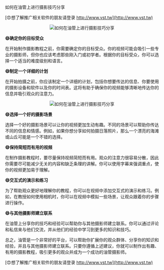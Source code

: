 如何在油管上进行摄影技巧分享

[😍想了解推广相关软件的朋友请登录 http://www.vst.tw](http://www.vst.tw)

 <center><img src="https://vst.tw/MP4/tuiguang/png/3.png" alt="如何在油管上进行摄影技巧分享"></center>

**😄确定你的目标受众**

在开始制作摄影教程之前，你需要确定你的目标受众。你的视频可能会吸引一些专业的摄影师，但你也应该考虑那些刚入门或初学者。根据你的目标受众，你可以选择一个适当的难度级别和语言。

**😄制定一个详细的计划**

在开始拍摄之前，你应该制定一个详细的计划，包括你想要传达的信息、你要使用的摄影设备和软件以及你的时间表。这将有助于确保你的视频能够清晰地传达你的信息并吸引观众的注意力。

 <center><img src="https://vst.tw/MP4/tuiguang/png/5.png" alt="如何在油管上进行摄影技巧分享"></center>

**😄选择一个好的摄影场景**

选择一个好的摄影场景可以让你的视频更加生动有趣。不同的场景可以帮助你传达不同的信息和情感。例如，如果你想分享如何拍摄日落照片，那么一个漂亮的海滩或山丘可能是一个不错的选择。

**😄保持简短而有用的视频**

在制作摄影教程时，要尽量保持视频简短而有用。观众的注意力很容易分散，因此你需要尽可能减少无关的内容和缺乏条理的讲解。你可以使用字幕来强调重点，使你的视频更加易于理解。

**😄交互式的演示和练习**

为了帮助观众更好地理解你的教程，你可以在视频中添加交互式的演示和练习。例如，在教授如何使用相机时，你可以在视频中模拟一些场景，让观众跟着你的步骤进行操作。

**😄与其他摄影师建立联系**

在油管上分享你的技巧和经验可以帮助你与其他摄影师建立联系。你可以通过评论和私信来与他们交流，并从他们的经验中学习到更多的知识和技巧。

总之，油管是一个非常好的平台，可以帮助你扩展你的观众群体、分享你的知识和经验，并且与其他摄影师建立联系。只要你遵循上述建议，你就可以制作出有趣、有用的摄影教程，吸引更多的观众并成为一个成功的油管摄影师。

[😍想了解推广相关软件的朋友请登录 http://www.vst.tw](http://www.vst.tw)



